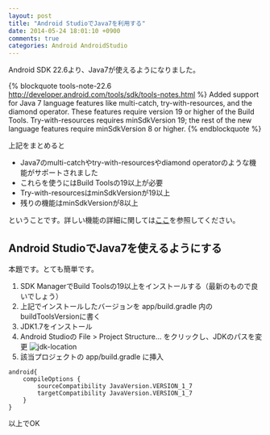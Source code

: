 ```yaml
---
layout: post
title: "Android StudioでJava7を利用する"
date: 2014-05-24 18:01:10 +0900
comments: true
categories: Android AndroidStudio
---
```


Android SDK 22.6より、Java7が使えるようになりました。

<!--more-->

{% blockquote tools-note-22.6 http://developer.android.com/tools/sdk/tools-notes.html %}
Added support for Java 7 language features like multi-catch, try-with-resources, and the diamond operator. These features require version 19 or higher of the Build Tools. Try-with-resources requires minSdkVersion 19; the rest of the new language features require minSdkVersion 8 or higher.
{% endblockquote %}

上記をまとめると

+ Java7のmulti-catchやtry-with-resourcesやdiamond operatorのような機能がサポートされました
+ これらを使うにはBuild Toolsの19以上が必要
+ Try-with-resourcesはminSdkVersionが19以上
+ 残りの機能はminSdkVersionが8以上

ということです。詳しい機能の詳細に関しては[ここ](http://d.hatena.ne.jp/kirimin/20140310/1394469046)を参照してください。

## Android StudioでJava7を使えるようにする

本題です。とても簡単です。

1. SDK ManagerでBuild Toolsの19以上をインストールする（最新のもので良いでしょう）
1. 上記でインストールしたバージョンを app/build.gradle 内のbuildToolsVersionに書く
1. JDK1.7をインストール
1. Android Studioの File > Project Structure... をクリックし、JDKのパスを変更
![jdk-location](/images/androidstudio/jdk-location.png)
1. 該当プロジェクトの app/build.gradle に挿入

```
android{
    compileOptions {
        sourceCompatibility JavaVersion.VERSION_1_7
        targetCompatibility JavaVersion.VERSION_1_7
    }
}
```

以上でOK
